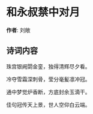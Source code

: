 # 和永叔禁中对月

**作者**: 刘敞

## 诗词内容

珠宫银阙閟金銮，独得清辉尽夕看。

冷夺雪霜深刺骨，莹分毫髪凛冲冠。

通中梦觉炉香断，方底封余玉滴干。

佳句冠传天上景，世人空仰白云端。

